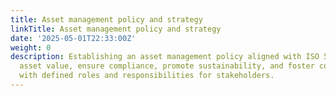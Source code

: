 ```yaml
---
title: Asset management policy and strategy
linkTitle: Asset management policy and strategy
date: '2025-05-01T22:33:00Z'
weight: 0
description: Establishing an asset management policy aligned with ISO 55001 to optimize
  asset value, ensure compliance, promote sustainability, and foster continuous improvement,
  with defined roles and responsibilities for stakeholders.
---
```



<!-- Unsupported block type: unsupported -->